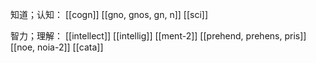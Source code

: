 
知道；认知：
[[cogn]]
[[gno, gnos, gn, n]]
[[sci]]

智力；理解：
[[intellect]]
[[intellig]]
[[ment-2]]
[[prehend, prehens, pris]]
[[noe, noia-2]]
[[cata]]
